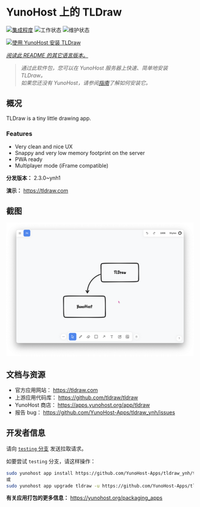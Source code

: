 <!--
注意：此 README 由 <https://github.com/YunoHost/apps/tree/master/tools/readme_generator> 自动生成
请勿手动编辑。
-->

# YunoHost 上的 TLDraw

[![集成程度](https://dash.yunohost.org/integration/tldraw.svg)](https://ci-apps.yunohost.org/ci/apps/tldraw/) ![工作状态](https://ci-apps.yunohost.org/ci/badges/tldraw.status.svg) ![维护状态](https://ci-apps.yunohost.org/ci/badges/tldraw.maintain.svg)

[![使用 YunoHost 安装 TLDraw](https://install-app.yunohost.org/install-with-yunohost.svg)](https://install-app.yunohost.org/?app=tldraw)

*[阅读此 README 的其它语言版本。](./ALL_README.md)*

> *通过此软件包，您可以在 YunoHost 服务器上快速、简单地安装 TLDraw。*  
> *如果您还没有 YunoHost，请参阅[指南](https://yunohost.org/install)了解如何安装它。*

## 概况

TLDraw is a tiny little drawing app.

### Features

- Very clean and nice UX
- Snappy and very low memory footprint on the server
- PWA ready
- Multiplayer mode (iFrame compatible)


**分发版本：** 2.3.0~ynh1

**演示：** <https://tldraw.com>

## 截图

![TLDraw 的截图](./doc/screenshots/TLDraw_screenshot.png)

## 文档与资源

- 官方应用网站： <https://tldraw.com>
- 上游应用代码库： <https://github.com/tldraw/tldraw>
- YunoHost 商店： <https://apps.yunohost.org/app/tldraw>
- 报告 bug： <https://github.com/YunoHost-Apps/tldraw_ynh/issues>

## 开发者信息

请向 [`testing` 分支](https://github.com/YunoHost-Apps/tldraw_ynh/tree/testing) 发送拉取请求。

如要尝试 `testing` 分支，请这样操作：

```bash
sudo yunohost app install https://github.com/YunoHost-Apps/tldraw_ynh/tree/testing --debug
或
sudo yunohost app upgrade tldraw -u https://github.com/YunoHost-Apps/tldraw_ynh/tree/testing --debug
```

**有关应用打包的更多信息：** <https://yunohost.org/packaging_apps>
